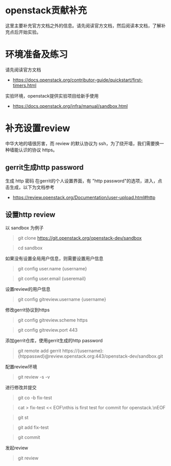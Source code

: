 # openstack贡献补充

这里主要补充官方文档之外的信息。请先阅读官方文档，然后阅读本文档，了解补充点后开始实验。


# 环境准备及练习
请先阅读官方文档
- https://docs.openstack.org/contributor-guide/quickstart/first-timers.html

实验环境，openstack提供实验项目给新手使用
- https://docs.openstack.org/infra/manual/sandbox.html


# 补充设置review
中华大地的墙很厉害，而 review 的默认协议为 ssh，为了绕开墙，我们需要换一种墙能认识的协议 https。 
## gerrit生成http password
生成 http 密码
在gerrit的个人设置界面，有 "http password"的选项，进入，点击生成，以下为文档参考
- https://review.openstack.org/Documentation/user-upload.html#http

## 设置http review 
以 sandbox 为例子

> git clone https://git.openstack.org/openstack-dev/sandbox

> cd sandbox

如果没有设置全局用户信息，则需要设置用户信息

> git config user.name {username}

> git config user.email {useremail}

设置review的用户信息

> git config gitreview.username {username}

修改gerrit协议到https

> git config gitreview.scheme https

> git config gitreview.port 443

添加gerrit仓库，使用gerrit生成的http password

> git remote add gerrit https://{username}:{htppasswd}@review.openstack.org:443/openstack-dev/sandbox.git

配置review环境

> git review -s -v

进行修改并提交
> git co -b fix-test

> cat > fix-test << EOF\nthis is first test for commit for openstack.\nEOF

> git st

> git add fix-test

> git commit

发起review
> git review





